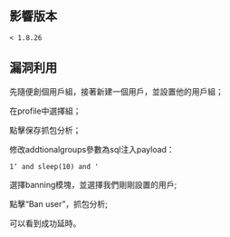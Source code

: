 <languages  />

<translate>

影響版本
--------

</translate>

    < 1.8.26

<translate>

漏洞利用
--------

</translate>

<translate> 先隨便創個用戶組，接著新建一個用戶，並設置他的用戶組；

在profile中選擇組；

點擊保存抓包分析；

修改addtionalgroups參數為sql注入payload： </translate>

    1‘ and sleep(10) and '

<translate> 選擇banning模塊，並選擇我們剛剛設置的用戶;

點擊“Ban user”，抓包分析;

可以看到成功延時。 </translate>